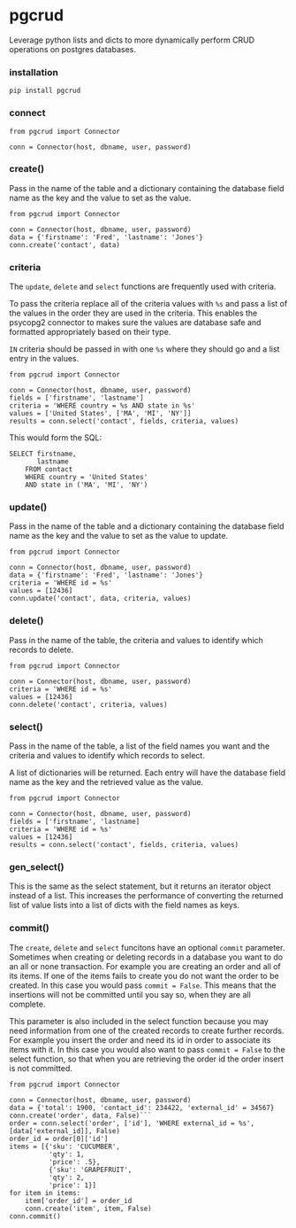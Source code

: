 # pgcrud

Leverage python lists and dicts to more dynamically perform CRUD operations on postgres databases.

### installation

`pip install pgcrud`

### connect
```
from pgcrud import Connector

conn = Connector(host, dbname, user, password)
```

### create()

Pass in the name of the table and a dictionary containing the database field name as the key and the value to set as the value.

```
from pgcrud import Connector

conn = Connector(host, dbname, user, password)
data = {'firstname': 'Fred', 'lastname': 'Jones'}
conn.create('contact', data)
```

### criteria
The `update`, `delete` and `select` functions are frequently used with criteria. 

To pass the criteria replace all of the criteria values with `%s` and pass a list of the values in the order they are used in the criteria. This enables the psycopg2 connector to makes sure the values are database safe and formatted appropriately based on their type.

`IN` criteria should be passed in with one `%s` where they should go and a list entry in the values.

```
from pgcrud import Connector

conn = Connector(host, dbname, user, password)
fields = ['firstname', 'lastname']
criteria = 'WHERE country = %s AND state in %s'
values = ['United States', ['MA', 'MI', 'NY']]
results = conn.select('contact', fields, criteria, values)
```

This would form the SQL:
```
SELECT firstname,
       lastname
    FROM contact
    WHERE country = 'United States'
    AND state in ('MA', 'MI', 'NY')
```

### update()

Pass in the name of the table and a dictionary containing the database field name as the key and the value to set as the value to update.

```
from pgcrud import Connector

conn = Connector(host, dbname, user, password)
data = {'firstname': 'Fred', 'lastname': 'Jones'}
criteria = 'WHERE id = %s'
values = [12436]
conn.update('contact', data, criteria, values)
```

### delete()

Pass in the name of the table, the criteria and values to identify which records to delete.

```
from pgcrud import Connector

conn = Connector(host, dbname, user, password)
criteria = 'WHERE id = %s'
values = [12436]
conn.delete('contact', criteria, values)
```

### select()

Pass in the name of the table, a list of the field names you want and the criteria and values to identify which records to select.

A list of dictionaries will be returned. Each entry will have the database field name as the key and the retrieved value as the value.

```
from pgcrud import Connector

conn = Connector(host, dbname, user, password)
fields = ['firstname', 'lastname]
criteria = 'WHERE id = %s'
values = [12436]
results = conn.select('contact', fields, criteria, values)
```

### gen_select()

This is the same as the select statement, but it returns an iterator object instead of a list. This increases the performance of converting the returned list of value lists into a list of dicts with the field names as keys.

### commit()

The `create`, `delete` and `select` funcitons have an optional `commit` parameter. Sometimes when creating or deleting records in a database you want to do an all or none transaction. For example you are creating an order and all of its items. If one of the items fails to create you do not want the order to be created. In this case you would pass `commit = False`. This means that the insertions will not be committed until you say so, when they are all complete.

This parameter is also included in the select function because you may need information from one of the created records to create further records. For example you insert the order and need its id in order to associate its items with it. In this case you would also want to pass `commit = False` to the select function, so that when you are retrieving the order id the order insert is not committed. 

```
from pgcrud import Connector

conn = Connector(host, dbname, user, password)
data = {'total': 1900, 'contact_id': 234422, 'external_id' = 34567}
conn.create('order', data, False)```
order = conn.select('order', ['id'], 'WHERE external_id = %s', [data['external_id]], False)
order_id = order[0]['id']
items = [{'sku': 'CUCUMBER',
          'qty': 1,
          'price': .5},
          {'sku': 'GRAPEFRUIT',
          'qty': 2,
          'price': 1}]
for item in items:
    item['order_id'] = order_id
    conn.create('item', item, False)
conn.commit()
```
